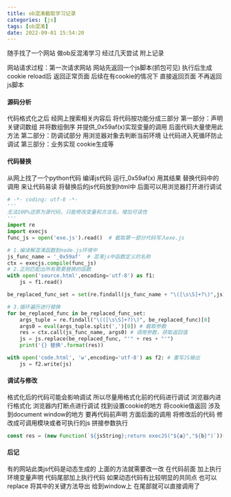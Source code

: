 ```yaml
---
title: ob混淆截取学习记录
categories: [js]
tags: [ob混淆]
date: 2022-09-01 15:54:20
---
```


随手找了一个网站 做ob反混淆学习 经过几天尝试 附上记录

网站请求过程：第一次请求网站  网站先返回一个js脚本(抓包可见) 执行后生成cookie reload后 返回正常页面 后续在有cookie的情况下 直接返回页面 不再返回js脚本

#### 源码分析
代码格式化之后 经网上搜索相关内容后 将代码按功能分成三部分
第一部分：声明关键词数组 并将数组倒序  并提供_0x59af(x)实现变量的调用 后面代码大量使用此方法
第二部分：防调试部分 用浏览器对象去判断当前环境 让代码进入死循环防止调试
第三部分：业务实现 cookie生成等

#### 代码替换
从网上找了一个python代码 编译js代码 运行_0x59af(x) 用其结果 替换代码中的调用 来让代码易读
将替换后的js代码放到html中 后面可以用浏览器打开进行调试
```python
# -*- coding: utf-8 -*-
'''
无法100%还原为源代码，只能修改变量和方法名，增加可读性
'''
import re
import execjs
func_js = open('exe.js').read()  # 截取第一部分代码写入exe.js

# 1.编译解混淆函数到node.js环境中
js_func_name = '_0x59af'  # 混淆js中函数定义的名称
ctx = execjs.compile(func_js)
# 2.正则匹配出所有需要替换的函数
with open('source.html',encoding='utf-8') as f1:
    js = f1.read()

be_replaced_func_set = set(re.findall(js_func_name + "\([\s\S]+?\)",js))

# 3.循环遍历进行替换
for be_replaced_func in be_replaced_func_set:
    args_tuple = re.findall("\(([\s\S]+?)\)", be_replaced_func)[0]
    args0 = eval(args_tuple.split(',')[0]) # 截取参数
    res = ctx.call(js_func_name, args0) # 调用参数，获取返回值
    js = js.replace(be_replaced_func, "'" + res + "'")
    print('{} 替换'.format(res))

with open('code.html', 'w',encoding='utf-8') as f2: # 重写JS输出
    js = f2.write(js)
```

#### 调试与修改
格式化后的代码可能会影响调试 所以尽量用格式化前的代码进行调试 浏览器内进行格式化
浏览器内打断点进行调试 找到设置cookie的地方 将cookie值返回
涉及到document window的地方 要再代码前声明 方面后面的调用
将修改后的代码 修改成可调用模块或者可执行的js 拼接参数执行
```js
const res = (new Function(`${jsString};return execJS("${a}","${b}")`))();
```

#### 后记
有的网站此类js代码是动态生成的 上面的方法就需要改一改
在代码前面 加上执行环境变量声明  代码尾部加上执行代码
如果动态代码有比较明显的共同点 也可以replace 将其中的关键方法导出 给到window上 在尾部就可以直接调用了
